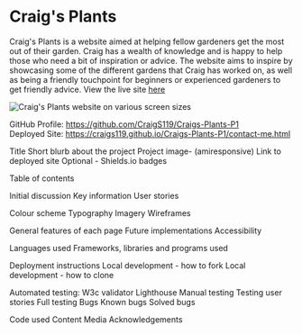 <!-- Project Introduction -->
# Craig's Plants

Craig's Plants is a website aimed at helping fellow gardeners get the most out of their garden. Craig has a wealth of knowledge and is happy to help those who need a bit of inspiration or advice. The website aims to inspire by showcasing some of the different gardens that Craig has worked on, as well as being a friendly touchpoint for beginners or experienced gardeners to get friendly advice. View the live site [here](https://craigs119.github.io/Craigs-Plants-P1/)

![Craig's Plants website on various screen sizes](readme/media/web-mock-up.png)

GitHub Profile: <https://github.com/CraigS119/Craigs-Plants-P1> <br>
Deployed Site: <https://craigs119.github.io/Craigs-Plants-P1/contact-me.html>


Title
Short blurb about the project
Project image- (amiresponsive)
Link to deployed site
Optional - Shields.io badges

<!-- Contents -->
Table of contents

<!-- User Experience -->
Initial discussion
Key information
User stories


<!--  Design -->
Colour scheme
Typography
Imagery
Wireframes


<!-- Features -->
General features of each page
Future implementations
Accessibility




<!--  Technologies Used -->
Languages used
Frameworks, libraries and programs used



<!-- Deployment and Local Development -->
Deployment instructions
Local development - how to fork
Local development - how to clone



<!-- Testing -->
Automated testing:
W3c validator
  Lighthouse
Manual testing
  Testing user stories
  Full testing
Bugs
  Known bugs
  Solved bugs



<!-- Credits -->
Code used
Content
Media
Acknowledgements
